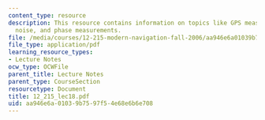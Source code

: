 ```yaml
---
content_type: resource
description: This resource contains information on topics like GPS measurements, pseudorange
  noise, and phase measurements.
file: /media/courses/12-215-modern-navigation-fall-2006/aa946e6a01039b7597f54e68e6b6e708_12_215_lec18.pdf
file_type: application/pdf
learning_resource_types:
- Lecture Notes
ocw_type: OCWFile
parent_title: Lecture Notes
parent_type: CourseSection
resourcetype: Document
title: 12_215_lec18.pdf
uid: aa946e6a-0103-9b75-97f5-4e68e6b6e708
---
```

